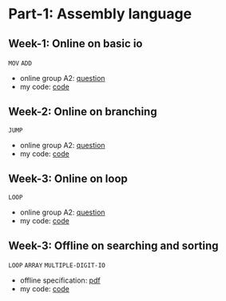 # Part-1: Assembly language
## Week-1: Online on basic io
```MOV``` ```ADD```
- online group A2: [question](./8086-assembly-code/1-online-basic-io/5-A2-online_spec.md)
- my code: [code](./8086-assembly-code/1-online-basic-io/5-A2-online1.asm)

## Week-2: Online on branching
```JUMP```
- online group A2: [question](./8086-assembly-code/2-online-branching/online-A2.md)
- my code: [code](./8086-assembly-code/2-online-branching/online-A2-1805052.asm)

## Week-3: Online on loop
```LOOP```
- online group A2: [question](./8086-assembly-code/3-online-on-loop/online-a2-loop-question.md)
- my code: [code](./8086-assembly-code/3-online-on-loop/1805052.asm)

## Week-3: Offline on searching and sorting
```LOOP``` ```ARRAY``` ```MULTIPLE-DIGIT-IO```
- offline specification: [pdf](./8086-assembly-code/4-array/CSE-316-Offline-1-Description.pdf)
- my code: [code](./8086-assembly-code/4-array/offline/1805052.asm)